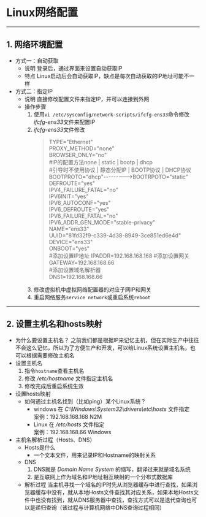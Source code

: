 # Linux网络配置  
---
## 1. 网络环境配置
+ 方式一：自动获取
  + 说明
    登录后，通过界面来设置自动获取IP
  + 特点
    Linux启动后会自动获取IP，缺点是每次自动获取的IP地址可能不一样
+ 方式二：指定IP
  + 说明
    直接修改配置文件来指定IP，并可以连接到外网
  + 操作步骤
    1. 使用`vi /etc/sysconfig/network-scripts/ifcfg-ens33`命令修改*ifcfg-ens33*文件来配置IP  
    2. *ifcfg-ens33*文件修改
        >TYPE="Ethernet"  
        PROXY_METHOD="none"  
        BROWSER_ONLY="no"  
        #IP的配置方法none | static | bootp | dhcp  
        #引导时不使用协议 | 静态分配IP | BOOTP协议 | DHCP协议  
        BOOTPROTO="dhcp"--------->BOOTRPOTO="static"  
        DEFROUTE="yes"  
        IPV4_FAILURE_FATAL="no"  
        IPV6INIT="yes"  
        IPV6_AUTOCONF="yes"  
        IPV6_DEFROUTE="yes"  
        IPV6_FAILURE_FATAL="no"  
        IPV6_ADDR_GEN_MODE="stable-privacy"  
        NAME="ens33"  
        UUID="81fd32f9-c339-4d38-8949-3ce851ed6e4d"  
        DEVICE="ens33"  
        ONBOOT="yes"  
        #添加设置IP地址
        IPADDR=192.168.168.168
        #添加设置网关  
        GATEWAY=192.168.168.66  
        #添加设置域名解析器  
        DNS1=192.168.168.66
    3. 修改虚拟机中虚拟网络配置器的对应子网IP和网关  
    4. 重启网络服务`service network`或重启系统`reboot`  
---
## 2. 设置主机名和hosts映射
+ 为什么要设置主机名？
  之前我们都是根据IP来记忆主机，但在实际生产中往往不会这么记忆，所以为了方便生产和开发，可以给Linux系统设置主机名，也可以根据需要修改主机名
+ 设置主机名
  1. 指令`hostname`查看主机名  
  2. 修改 */etc/hostname* 文件指定主机名  
  3. 修改完成后重启系统生效  
+ 设置hosts映射
  + 如何通过主机名找到（比如ping）某个Linux系统？
    + windows
      在 *C:\Windows\System32\drivers\etc\hosts* 文件指定  
      案例：192.168.168.168 N2M
    + Linux
      在 */etc/hosts* 文件指定  
      案例：192.168.168.66 Windows
+ 主机名解析过程（Hosts、DNS）
  + Hosts是什么
    + 一个文本文件，用来记录IP和Hostname的映射关系
  + DNS
    1. DNS就是 *Domain Name System* 的缩写，翻译过来就是域名系统  
    2. 是互联网上作为域名和IP地址相互映射的一个分布式数据库
  + 解析过程
    当主机寻找一个域名的IP时先从浏览器缓存中进行查找，如果浏览器缓存中没有，就从本地Hosts文件查找其对应关系，如果本地Hosts文件中也没有找到，就从DNS服务器中查找，查找方式可以是迭代查询也可以是递归查询（该过程与计算机网络中DNS查询过程相同）